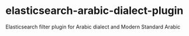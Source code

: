 # elasticsearch-arabic-dialect-plugin
Elasticsearch filter plugin for Arabic dialect and Modern Standard Arabic
